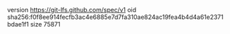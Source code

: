 version https://git-lfs.github.com/spec/v1
oid sha256:f0f8ee914fecfb3ac4e6885e7d7fa310ae824ac19fea4b4d4a61e2371bdae1f1
size 75871
